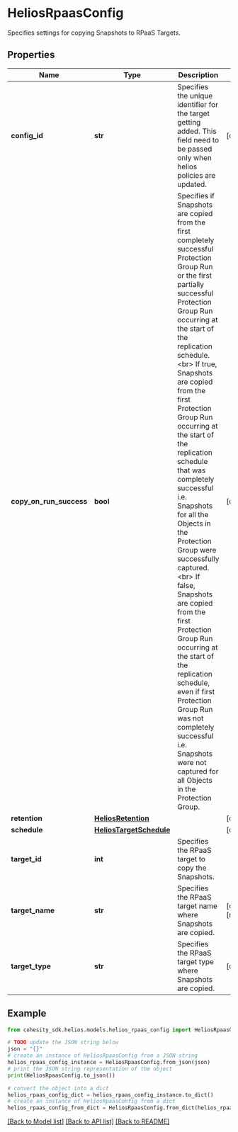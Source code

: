 # HeliosRpaasConfig

Specifies settings for copying Snapshots to RPaaS Targets.

## Properties

Name | Type | Description | Notes
------------ | ------------- | ------------- | -------------
**config_id** | **str** | Specifies the unique identifier for the target getting added. This field need to be passed only when helios policies are updated. | [optional] 
**copy_on_run_success** | **bool** | Specifies if Snapshots are copied from the first completely successful Protection Group Run or the first partially successful Protection Group Run occurring at the start of the replication schedule. &lt;br&gt; If true, Snapshots are copied from the first Protection Group Run occurring at the start of the replication schedule that was completely successful i.e. Snapshots for all the Objects in the Protection Group were successfully captured. &lt;br&gt; If false, Snapshots are copied from the first Protection Group Run occurring at the start of the replication schedule, even if first Protection Group Run was not completely successful i.e. Snapshots were not captured for all Objects in the Protection Group. | [optional] 
**retention** | [**HeliosRetention**](HeliosRetention.md) |  | [optional] 
**schedule** | [**HeliosTargetSchedule**](HeliosTargetSchedule.md) |  | [optional] 
**target_id** | **int** | Specifies the RPaaS target to copy the Snapshots. | 
**target_name** | **str** | Specifies the RPaaS target name where Snapshots are copied. | [optional] [readonly] 
**target_type** | **str** | Specifies the RPaaS target type where Snapshots are copied. | [optional] 

## Example

```python
from cohesity_sdk.helios.models.helios_rpaas_config import HeliosRpaasConfig

# TODO update the JSON string below
json = "{}"
# create an instance of HeliosRpaasConfig from a JSON string
helios_rpaas_config_instance = HeliosRpaasConfig.from_json(json)
# print the JSON string representation of the object
print(HeliosRpaasConfig.to_json())

# convert the object into a dict
helios_rpaas_config_dict = helios_rpaas_config_instance.to_dict()
# create an instance of HeliosRpaasConfig from a dict
helios_rpaas_config_from_dict = HeliosRpaasConfig.from_dict(helios_rpaas_config_dict)
```
[[Back to Model list]](../README.md#documentation-for-models) [[Back to API list]](../README.md#documentation-for-api-endpoints) [[Back to README]](../README.md)


